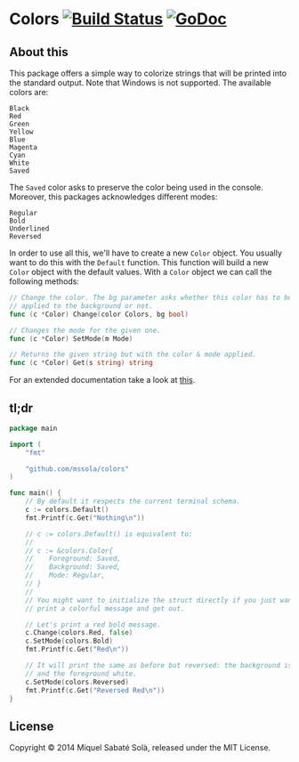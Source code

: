 
# Colors [![Build Status](https://travis-ci.org/mssola/colors.png?branch=master)](https://travis-ci.org/mssola/colors) [![GoDoc](https://godoc.org/github.com/mssola/colors?status.png)](http://godoc.org/github.com/mssola/colors)

## About this

This package offers a simple way to colorize strings that will be printed into
the standard output. Note that Windows is not supported. The available colors
are:

    Black
    Red
    Green
    Yellow
    Blue
    Magenta
    Cyan
    White
    Saved

The `Saved` color asks to preserve the color being used in the console.
Moreover, this packages acknowledges different modes:

    Regular
    Bold
    Underlined
    Reversed

In order to use all this, we'll have to create a new `Color` object. You
usually want to do this with the `Default` function. This function will build a
new `Color` object with the default values. With a `Color` object we can call
the following methods:

```go
// Change the color. The bg parameter asks whether this color has to be
// applied to the background or not.
func (c *Color) Change(color Colors, bg bool)

// Changes the mode for the given one.
func (c *Color) SetMode(m Mode)

// Returns the given string but with the color & mode applied.
func (c *Color) Get(s string) string
```

For an extended documentation take a look at [this](http://godoc.org/github.com/mssola/colors).

## tl;dr

```go
package main

import (
    "fmt"

    "github.com/mssola/colors"
)

func main() {
    // By default it respects the current terminal schema.
    c := colors.Default()
    fmt.Printf(c.Get("Nothing\n"))

    // c := colors.Default() is equivalent to:
    //
    // c := &colors.Color{
    //    Foreground: Saved,
    //    Background: Saved,
    //    Mode: Regular,
    // }
    //
    // You might want to initialize the struct directly if you just want to
    // print a colorful message and get out.

    // Let's print a red bold message.
    c.Change(colors.Red, false)
    c.SetMode(colors.Bold)
    fmt.Printf(c.Get("Red\n"))

    // It will print the same as before but reversed: the background is now red
    // and the foreground white.
    c.SetMode(colors.Reversed)
    fmt.Printf(c.Get("Reversed Red\n"))
}
```

## License

Copyright &copy; 2014 Miquel Sabaté Solà, released under the MIT License.

